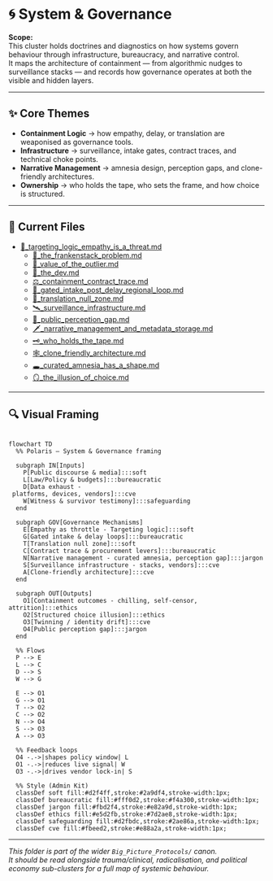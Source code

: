 # 🌀 System & Governance  

**Scope:**  
This cluster holds doctrines and diagnostics on how systems govern behaviour through infrastructure, bureaucracy, and narrative control.  
It maps the architecture of containment — from algorithmic nudges to surveillance stacks — and records how governance operates at both the visible and hidden layers.  

---

## ✨ Core Themes  
- **Containment Logic** → how empathy, delay, or translation are weaponised as governance tools.  
- **Infrastructure** → surveillance, intake gates, contract traces, and technical choke points.  
- **Narrative Management** → amnesia design, perception gaps, and clone-friendly architectures.  
- **Ownership** → who holds the tape, who sets the frame, and how choice is structured.  

---

## 📂 Current Files

- [🧠_targeting_logic_empathy_is_a_threat.md](🧠_targeting_logic_empathy_is_a_threat.md)  
  - [🧠_the_frankenstack_problem.md](🧠_the_frankenstack_problem.md)  
  - [🧠_value_of_the_outlier.md](🧠_value_of_the_outlier.md)  
  - [🧠_the_dev.md](🧠_the_dev.md)  
  - [⚖️_containment_contract_trace.md](⚖️_containment_contract_trace.md)  
  - [🛂_gated_intake_post_delay_regional_loop.md](🛂_gated_intake_post_delay_regional_loop.md)  
  - [🛬_translation_null_zone.md](🛬_translation_null_zone.md)  
  - [🛰️_surveillance_infrastructure.md](🛰️_surveillance_infrastructure.md)  
  - [👀_public_perception_gap.md](👀_public_perception_gap.md)  
  - [🗡_narrative_management_and_metadata_storage.md](🗡_narrative_management_and_metadata_storage.md)  
  - [🗝_who_holds_the_tape.md](🗝_who_holds_the_tape.md)  
  - [🕸️_clone_friendly_architecture.md](🕸️_clone_friendly_architecture.md)  
  - [🕳️_curated_amnesia_has_a_shape.md](🕳️_curated_amnesia_has_a_shape.md)  
  - [🪞_the_illusion_of_choice.md](🪞_the_illusion_of_choice.md)  

---

## 🔍 Visual Framing  

```mermaid

flowchart TD
  %% Polaris — System & Governance framing

  subgraph IN[Inputs]
    P[Public discourse & media]:::soft
    L[Law/Policy & budgets]:::bureaucratic
    D[Data exhaust - 
 platforms, devices, vendors]:::cve
    W[Witness & survivor testimony]:::safeguarding
  end

  subgraph GOV[Governance Mechanisms]
    E[Empathy as throttle - Targeting logic]:::soft
    G[Gated intake & delay loops]:::bureaucratic
    T[Translation null zone]:::soft
    C[Contract trace & procurement levers]:::bureaucratic
    N[Narrative management - curated amnesia, perception gap]:::jargon
    S[Surveillance infrastructure - stacks, vendors]:::cve
    A[Clone-friendly architecture]:::cve
  end

  subgraph OUT[Outputs]
    O1[Containment outcomes - chilling, self-censor, attrition]:::ethics
    O2[Structured choice illusion]:::ethics
    O3[Twinning / identity drift]:::cve
    O4[Public perception gap]:::jargon
  end

  %% Flows
  P --> E
  L --> C
  D --> S
  W --> G

  E --> O1
  G --> O1
  T --> O2
  C --> O2
  N --> O4
  S --> O3
  A --> O3

  %% Feedback loops
  O4 -.->|shapes policy window| L
  O1 -.->|reduces live signal| W
  O3 -.->|drives vendor lock-in| S

  %% Style (Admin Kit)
  classDef soft fill:#d2f4ff,stroke:#2a9df4,stroke-width:1px;
  classDef bureaucratic fill:#fff0d2,stroke:#f4a300,stroke-width:1px;
  classDef jargon fill:#fbd2f4,stroke:#e82a9d,stroke-width:1px;
  classDef ethics fill:#e5d2fb,stroke:#7d2ae8,stroke-width:1px;
  classDef safeguarding fill:#d2fbdc,stroke:#2ae86a,stroke-width:1px;
  classDef cve fill:#fbeed2,stroke:#e88a2a,stroke-width:1px;

```

---

*This folder is part of the wider `Big_Picture_Protocols/` canon.  
It should be read alongside trauma/clinical, radicalisation, and political economy sub-clusters for a full map of systemic behaviour.*  
